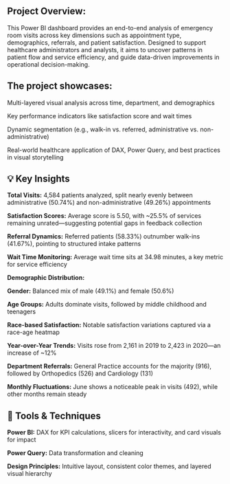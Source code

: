 ## **Project Overview:**
This Power BI dashboard provides an end-to-end analysis of emergency room visits across key dimensions such as appointment type, demographics, referrals, and patient satisfaction. Designed to support healthcare administrators and analysts, it aims to uncover patterns in patient flow and service efficiency, and guide data-driven improvements in operational decision-making.

## **The project showcases:**

Multi-layered visual analysis across time, department, and demographics

Key performance indicators like satisfaction score and wait times

Dynamic segmentation (e.g., walk-in vs. referred, administrative vs. non-administrative)

Real-world healthcare application of DAX, Power Query, and best practices in visual storytelling

## 💡 **Key Insights**
**Total Visits:** 4,584 patients analyzed, split nearly evenly between administrative (50.74%) and non-administrative (49.26%) appointments

**Satisfaction Scores:** Average score is 5.50, with ~25.5% of services remaining unrated—suggesting potential gaps in feedback collection

**Referral Dynamics:** Referred patients (58.33%) outnumber walk-ins (41.67%), pointing to structured intake patterns

**Wait Time Monitoring:** Average wait time sits at 34.98 minutes, a key metric for service efficiency

**Demographic Distribution:**

**Gender:** Balanced mix of male (49.1%) and female (50.6%)

**Age Groups:** Adults dominate visits, followed by middle childhood and teenagers

**Race-based Satisfaction:** Notable satisfaction variations captured via a race-age heatmap

**Year-over-Year Trends:** Visits rose from 2,161 in 2019 to 2,423 in 2020—an increase of ~12%

**Department Referrals:** General Practice accounts for the majority (916), followed by Orthopedics (526) and Cardiology (131)

**Monthly Fluctuations:** June shows a noticeable peak in visits (492), while other months remain steady

## 🔧 **Tools & Techniques**
**Power BI:** DAX for KPI calculations, slicers for interactivity, and card visuals for impact

**Power Query:** Data transformation and cleaning

**Design Principles:** Intuitive layout, consistent color themes, and layered visual hierarchy
